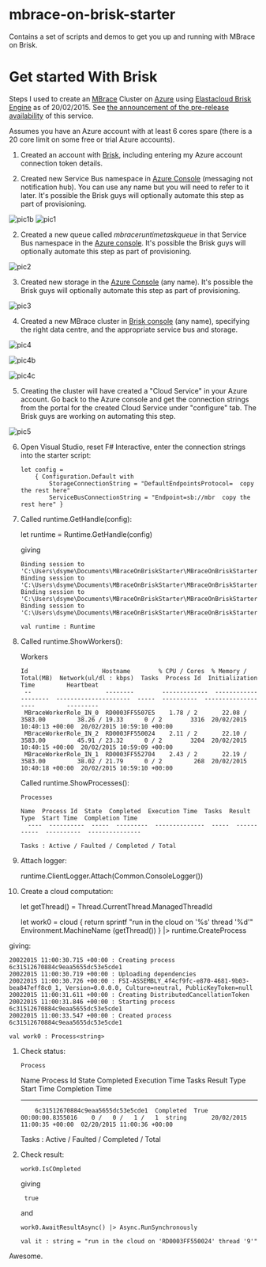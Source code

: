 # mbrace-on-brisk-starter
Contains a set of scripts and demos to get you up and running with MBrace on Brisk.

# Get started With Brisk

Steps I used to create an [MBrace](http://www.m-brace.net/) Cluster on [Azure](https://windowsazure.com) using [Elastacloud Brisk Engine](https://www.briskengine.com/#/dash) as of 20/02/2015. See [the announcement of the pre-release availability](http://blog.brisk.elastatools.com/2015/02/19/adding-support-for-mbrace-f-and-net-on-brisk/) of this service.

Assumes you have an Azure account with at least 6 cores spare (there is a 20 core limit on some free or trial Azure accounts).

1.	Created an account with [Brisk](https://www.briskengine.com/), including entering my Azure account connection token details. 

1.	Created new Service Bus namespace in [Azure Console](https://manage.windowsazure.com) (messaging not notification hub). You can use any name but you will need to refer to it later. It's possible the Brisk guys will optionally automate this step as part of provisioning.

  ![pic1b](https://cloud.githubusercontent.com/assets/7204669/6285597/62a9e218-b8f5-11e4-830f-6c7cd7d7b02c.PNG)   ![pic1](https://cloud.githubusercontent.com/assets/7204669/6285347/a0571138-b8f2-11e4-97dd-364ff7e6bf0c.jpg)

2.	Created a new queue called *mbraceruntimetaskqueue* in that Service Bus namespace in the [Azure console](https://manage.windowsazure.com). It's possible the Brisk guys will optionally automate this step as part of provisioning.

  ![pic2](https://cloud.githubusercontent.com/assets/7204669/6285349/a480035a-b8f2-11e4-8dd3-dfdad4a01c42.jpg)

3.	Created new storage in the [Azure Console](https://manage.windowsazure.com) (any name). It's possible the Brisk guys will optionally automate this step as part of provisioning.

  ![pic3](https://cloud.githubusercontent.com/assets/7204669/6285351/a8257724-b8f2-11e4-9955-ceb19c53b7b4.jpg)

4.	Created a new MBrace cluster in [Brisk console](https://www.briskengine.com/#/dash) (any name), specifying the right data centre, and the appropriate service bus and storage.

  ![pic4](https://cloud.githubusercontent.com/assets/7204669/6285354/b0620876-b8f2-11e4-84c9-58e7acee52ab.jpg)

  ![pic4b](https://cloud.githubusercontent.com/assets/7204669/6285356/b53f71c6-b8f2-11e4-964a-c3b89d17cf3e.png)

  ![pic4c](https://cloud.githubusercontent.com/assets/7204669/6285357/b55bcf4c-b8f2-11e4-905c-b782ae7b9c6a.png)


5.	Creating the cluster will have created a "Cloud Service" in your Azure account.  Go back to the Azure console and get the connection strings from the portal for the created Cloud Service under "configure" tab.  The Brisk guys are working on automating this step.

  ![pic5](https://cloud.githubusercontent.com/assets/7204669/6285362/c6b7d04c-b8f2-11e4-8527-25b37e466e81.png)

6. Open Visual Studio, reset F# Interactive, enter the connection strings into the starter script:

       let config = 
           { Configuration.Default with
               StorageConnectionString = "DefaultEndpointsProtocol=  copy the rest here"
               ServiceBusConnectionString = "Endpoint=sb://mbr  copy the rest here" }

7. Called runtime.GetHandle(config):

      let runtime = Runtime.GetHandle(config)

   giving

       Binding session to 'C:\Users\dsyme\Documents\MBraceOnBriskStarter\MBraceOnBriskStarter\src\Demos\../../lib/Microsoft.Data.Edm.dll'...
       Binding session to 'C:\Users\dsyme\Documents\MBraceOnBriskStarter\MBraceOnBriskStarter\src\Demos\../../lib/Microsoft.Data.Services.Client.dll'...
       Binding session to 'C:\Users\dsyme\Documents\MBraceOnBriskStarter\MBraceOnBriskStarter\src\Demos\../../lib/Microsoft.Data.OData.dll'...
       Binding session to 'C:\Users\dsyme\Documents\MBraceOnBriskStarter\MBraceOnBriskStarter\src\Demos\../../lib/Newtonsoft.Json.dll'...

       val runtime : Runtime

8. Called runtime.ShowWorkers():

   Workers                                                                                                                                                     
                     

       Id                     Hostname        % CPU / Cores  % Memory / Total(MB)  Network(ul/dl : kbps)  Tasks  Process Id  Initialization Time         Heartbeat                  
        --                     --------        -------------  --------------------  ---------------------  -----  ----------  -------------------         ---------                  
        MBraceWorkerRole_IN_0  RD0003FF5507E5    1.78 / 2       22.08 / 3583.00         38.26 / 19.33      0 / 2        3316  20/02/2015 10:40:13 +00:00  20/02/2015 10:59:10 +00:00 
        MBraceWorkerRole_IN_2  RD0003FF550024    2.11 / 2       22.10 / 3583.00         45.91 / 23.32      0 / 2        3204  20/02/2015 10:40:15 +00:00  20/02/2015 10:59:09 +00:00 
        MBraceWorkerRole_IN_1  RD0003FF552704    2.43 / 2       22.19 / 3583.00         38.02 / 21.79      0 / 2         268  20/02/2015 10:40:18 +00:00  20/02/2015 10:59:10 +00:00 

    Called runtime.ShowProcesses():

       Processes                                                                                                   

       Name  Process Id  State  Completed  Execution Time  Tasks  Result Type  Start Time  Completion Time 
         ----  ----------  -----  ---------  --------------  -----  -----------  ----------  --------------- 

       Tasks : Active / Faulted / Completed / Total

10. Attach logger:

       runtime.ClientLogger.Attach(Common.ConsoleLogger())


11.	Create a cloud computation:

    let getThread() = Thread.CurrentThread.ManagedThreadId

    let work0 =
        cloud { return sprintf "run in the cloud on '%s' thread '%d'" Environment.MachineName (getThread()) }
        |> runtime.CreateProcess

   giving:

    20022015 11:00:30.715 +00:00 : Creating process 6c31512670884c9eaa5655dc53e5cde1 
    20022015 11:00:30.719 +00:00 : Uploading dependencies
    20022015 11:00:30.726 +00:00 : FSI-ASSEMBLY_4f4cf9fc-e870-4681-9b03-bea847eff8c0_1, Version=0.0.0.0, Culture=neutral, PublicKeyToken=null
    20022015 11:00:31.611 +00:00 : Creating DistributedCancellationToken
    20022015 11:00:31.846 +00:00 : Starting process 6c31512670884c9eaa5655dc53e5cde1
    20022015 11:00:33.547 +00:00 : Created process 6c31512670884c9eaa5655dc53e5cde1

    val work0 : Process<string>


1. Check status:

       Process                                                                                                                                                                            

    Name                        Process Id      State  Completed  Execution Time            Tasks          Result Type  Start Time                  Completion Time            
     ----                        ----------      -----  ---------  --------------            -----          -----------  ----------                  ---------------            
           6c31512670884c9eaa5655dc53e5cde1  Completed  True       00:00:00.8355016    0 /   0 /   1 /   1  string       20/02/2015 11:00:35 +00:00  02/20/2015 11:00:36 +00:00 

    Tasks : Active / Faulted / Completed / Total



1. Check result:

       work0.IsCOmpleted

   giving

        true

   and

       work0.AwaitResultAsync() |> Async.RunSynchronously

       val it : string = "run in the cloud on 'RD0003FF550024' thread '9'"

Awesome.



